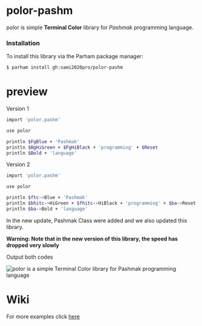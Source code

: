 # polor-pashm
polor is simple **Terminal Color** library for _Pashmak_ programming language.

### Installation
To install this library via the Parham package manager:

```bash
$ parham install gh:sami2020pro/polor-pashm
```

# preview
Version 1
```bash
import 'polor.pashm'

use polor

println $FgBlue + 'Pashmak'
println $BgHiGreen + $FgHiBlack + 'programming' + $Reset
println $Bold + 'language'
```

Version 2 
```bash
import 'polor.pashm'

use polor

println $ftc->Blue + 'Pashmak'
println $bhitc->HiGreen + $fhitc->HiBlack + 'programming' + $ba->Reset
println $ba->Bold + 'language'
```

In the new update, Pashmak Class were added and we also updated this library.

**Warning: Note that in the new version of this library, the speed has dropped very slowly**

Output both codes
<div>
  <img 
    src="/data/polor-preview.png"
    alt="polor is a simple Terminal Color library for Pashmak programming language"
    style=""
  />
</div>

# Wiki
<p>For more examples click <a href="https://github.com/sami2020pro/polor-pashm/wiki">here</a></p>
